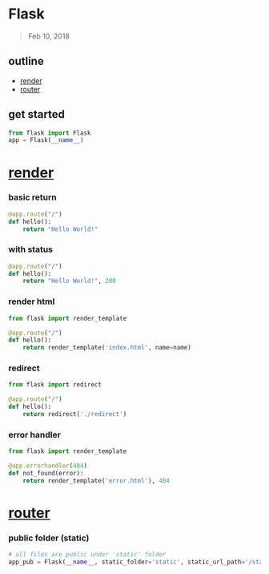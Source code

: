 # Flask
> Feb 10, 2018

## outline	
- [render](#render)
- [router](#router)

<div id="getstarted"></div> 

## get started

```python
from flask import Flask
app = Flask(__name__)
```

<div id="render"></div>

# [render](#)


### basic return

```python
@app.route("/")
def hello():
	return "Hello World!"
```

### with status

```python
@app.route("/")
def hello():
	return "Hello World!", 200
```

### render html

```python
from flask import render_template

@app.route("/")
def hello():
	return render_template('index.html', name=name)
```

### redirect

```python
from flask import redirect

@app.route("/")
def hello():
    return redirect('./redirect')
```

### error handler

```python
from flask import render_template

@app.errorhandler(404)
def not_found(error):
    return render_template('error.html'), 404
```

<div id="router"></div>

# [router](#)

### public folder (static)

```python
# all files are public under 'static' folder
app_pub = Flask(__name__, static_folder='static', static_url_path='/static/')

```
